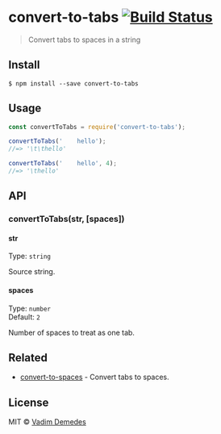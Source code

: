 # convert-to-tabs [![Build Status](https://travis-ci.org/vadimdemedes/convert-to-tabs.svg?branch=master)](https://travis-ci.org/vadimdemedes/convert-to-tabs)

> Convert tabs to spaces in a string


## Install

```
$ npm install --save convert-to-tabs
```


## Usage

```js
const convertToTabs = require('convert-to-tabs');

convertToTabs('    hello');
//=> '\t\thello'

convertToTabs('    hello', 4);
//=> '\thello'
```


## API

### convertToTabs(str, [spaces])

#### str

Type: `string`

Source string.

#### spaces

Type: `number`<br>
Default: `2`

Number of spaces to treat as one tab.


## Related

- [convert-to-spaces](https://github.com/vadimdemedes/convert-to-spaces) - Convert tabs to spaces.


## License

MIT © [Vadim Demedes](https://vadimdemedes.com)
